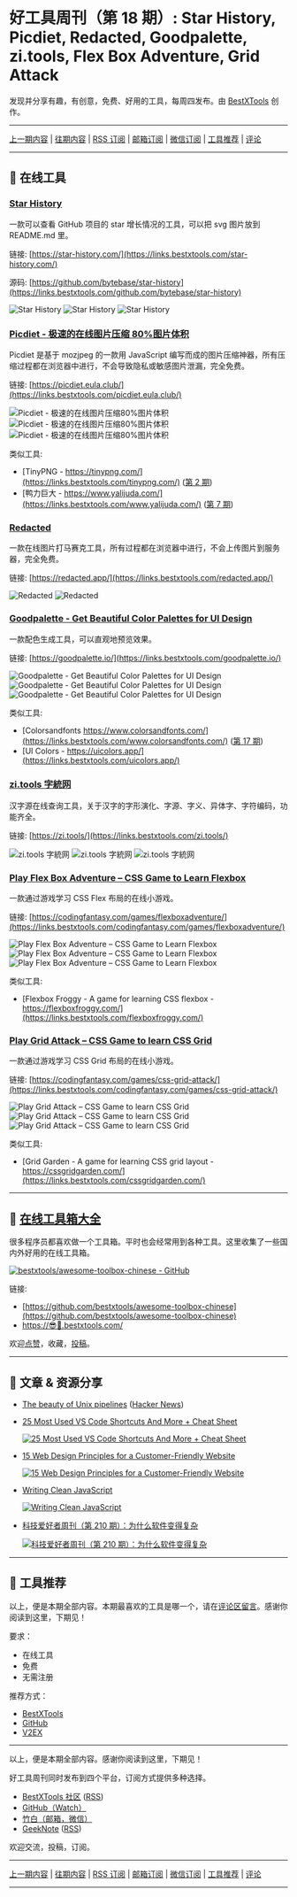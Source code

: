 # 好工具周刊（第 18 期）: Star History, Picdiet, Redacted, Goodpalette, zi.tools, Flex Box Adventure, Grid Attack

发现并分享有趣，有创意，免费、好用的工具，每周四发布。由 [BestXTools](https://www.bestxtools.com/) 创作。

---

[上一期内容](https://github.com/bestxtools/weekly-cn/blob/main/docs/issue-17.md) | [往期内容](https://github.com/bestxtools/weekly-cn) | [RSS 订阅](https://discuss-cn.bestxtools.com/t/weekly) | [邮箱订阅](https://bestxtools.zhubai.love/) | [微信订阅](https://discuss-cn.bestxtools.com/d/5/2) | [工具推荐](https://discuss-cn.bestxtools.com/d/8) | [评论](https://discuss-cn.bestxtools.com/d/47/3)

---

## 🌈 在线工具

### [Star History](https://links.bestxtools.com/star-history.com/)

一款可以查看 GitHub 项目的 star 增长情况的工具，可以把 svg 图片放到 README.md 里。

链接: [https://star-history.com/](https://links.bestxtools.com/star-history.com/)

源码: [https://github.com/bytebase/star-history](https://links.bestxtools.com/github.com/bytebase/star-history)

![Star History](https://cdn.jsdelivr.net/gh/bestxtools/weekly-cn@main/images/2022-06-21-23-52-01.png)
![Star History](https://cdn.jsdelivr.net/gh/bestxtools/weekly-cn@main/images/2022-06-21-23-52-02.png)
![Star History](https://cdn.jsdelivr.net/gh/bestxtools/weekly-cn@main/images/2022-06-21-23-52-03.png)

### [Picdiet - 极速的在线图片压缩 80%图片体积](https://links.bestxtools.com/picdiet.eula.club/)

Picdiet 是基于 mozjpeg 的一款用 JavaScript 编写而成的图片压缩神器，所有压缩过程都在浏览器中进行，不会导致隐私或敏感图片泄漏，完全免费。

链接: [https://picdiet.eula.club/](https://links.bestxtools.com/picdiet.eula.club/)

![Picdiet - 极速的在线图片压缩80%图片体积](https://cdn.jsdelivr.net/gh/bestxtools/weekly-cn@main/images/2022-06-22-22-55-01.png)
![Picdiet - 极速的在线图片压缩80%图片体积](https://cdn.jsdelivr.net/gh/bestxtools/weekly-cn@main/images/2022-06-22-22-55-02.png)
![Picdiet - 极速的在线图片压缩80%图片体积](https://cdn.jsdelivr.net/gh/bestxtools/weekly-cn@main/images/2022-06-22-22-55-03.png)

类似工具:

- [TinyPNG - https://tinypng.com/](https://links.bestxtools.com/tinypng.com/) ([第 2 期](https://discuss-cn.bestxtools.com/d/9))
- [鸭力巨大 - https://www.yalijuda.com/](https://links.bestxtools.com/www.yalijuda.com/) ([第 7 期](https://discuss-cn.bestxtools.com/d/16))

### [Redacted](https://links.bestxtools.com/redacted.app/)

一款在线图片打马赛克工具，所有过程都在浏览器中进行，不会上传图片到服务器，完全免费。

链接: [https://redacted.app/](https://links.bestxtools.com/redacted.app/)

![Redacted](https://cdn.jsdelivr.net/gh/bestxtools/weekly-cn@main/images/2022-06-22-23-17-01.png)
![Redacted](https://cdn.jsdelivr.net/gh/bestxtools/weekly-cn@main/images/2022-06-22-23-17-02.png)

### [Goodpalette - Get Beautiful Color Palettes for UI Design](https://links.bestxtools.com/goodpalette.io/)

一款配色生成工具，可以直观地预览效果。

链接: [https://goodpalette.io/](https://links.bestxtools.com/goodpalette.io/)

![Goodpalette - Get Beautiful Color Palettes for UI Design](https://cdn.jsdelivr.net/gh/bestxtools/weekly-cn@main/images/2022-06-21-23-20-01.png)
![Goodpalette - Get Beautiful Color Palettes for UI Design](https://cdn.jsdelivr.net/gh/bestxtools/weekly-cn@main/images/2022-06-21-23-20-02.png)
![Goodpalette - Get Beautiful Color Palettes for UI Design](https://cdn.jsdelivr.net/gh/bestxtools/weekly-cn@main/images/2022-06-21-23-20-03.png)

类似工具:

- [Colorsandfonts https://www.colorsandfonts.com/](https://links.bestxtools.com/www.colorsandfonts.com/) ([第 17 期](https://discuss-cn.bestxtools.com/d/43))
- [UI Colors - https://uicolors.app/](https://links.bestxtools.com/uicolors.app/)

### [zi.tools 字統网](https://links.bestxtools.com/zi.tools/)

汉字源在线查询工具，关于汉字的字形演化、字源、字义、异体字、字符编码，功能齐全。

链接: [https://zi.tools/](https://links.bestxtools.com/zi.tools/)

![zi.tools 字統网](https://cdn.jsdelivr.net/gh/bestxtools/weekly-cn@main/images/2022-06-22-22-22-01.png)
![zi.tools 字統网](https://cdn.jsdelivr.net/gh/bestxtools/weekly-cn@main/images/2022-06-22-22-22-02.png)
![zi.tools 字統网](https://cdn.jsdelivr.net/gh/bestxtools/weekly-cn@main/images/2022-06-22-22-22-03.png)

### [Play Flex Box Adventure – CSS Game to Learn Flexbox](https://links.bestxtools.com/codingfantasy.com/games/flexboxadventure/)

一款通过游戏学习 CSS Flex 布局的在线小游戏。

链接: [https://codingfantasy.com/games/flexboxadventure/](https://links.bestxtools.com/codingfantasy.com/games/flexboxadventure/)

![Play Flex Box Adventure – CSS Game to Learn Flexbox](https://cdn.jsdelivr.net/gh/bestxtools/weekly-cn@main/images/2022-06-22-23-31-01.png)
![Play Flex Box Adventure – CSS Game to Learn Flexbox](https://cdn.jsdelivr.net/gh/bestxtools/weekly-cn@main/images/2022-06-22-23-31-02.png)
![Play Flex Box Adventure – CSS Game to Learn Flexbox](https://cdn.jsdelivr.net/gh/bestxtools/weekly-cn@main/images/2022-06-22-23-31-03.png)

类似工具:

- [Flexbox Froggy - A game for learning CSS flexbox - https://flexboxfroggy.com/](https://links.bestxtools.com/flexboxfroggy.com/)

### [Play Grid Attack – CSS Game to learn CSS Grid](https://links.bestxtools.com/codingfantasy.com/games/css-grid-attack/)

一款通过游戏学习 CSS Grid 布局的在线小游戏。

链接: [https://codingfantasy.com/games/css-grid-attack/](https://links.bestxtools.com/codingfantasy.com/games/css-grid-attack/)

![Play Grid Attack – CSS Game to learn CSS Grid](https://cdn.jsdelivr.net/gh/bestxtools/weekly-cn@main/images/2022-06-22-23-47-01.png)
![Play Grid Attack – CSS Game to learn CSS Grid](https://cdn.jsdelivr.net/gh/bestxtools/weekly-cn@main/images/2022-06-22-23-47-02.png)
![Play Grid Attack – CSS Game to learn CSS Grid](https://cdn.jsdelivr.net/gh/bestxtools/weekly-cn@main/images/2022-06-22-23-47-03.png)

类似工具:

- [Grid Garden - A game for learning CSS grid layout - https://cssgridgarden.com/](https://links.bestxtools.com/cssgridgarden.com/)

---

## 🧰 [在线工具箱大全](https://awesome-toolbox-chinese.bestxtools.com/)

很多程序员都喜欢做一个工具箱。平时也会经常用到各种工具。这里收集了一些国内外好用的在线工具箱。

[![bestxtools/awesome-toolbox-chinese - GitHub](https://gh-card.dev/repos/bestxtools/awesome-toolbox-chinese.svg?fullname=)](https://github.com/bestxtools/awesome-toolbox-chinese)

链接:

- [https://github.com/bestxtools/awesome-toolbox-chinese](https://github.com/bestxtools/awesome-toolbox-chinese)
- [https://😎🧰.bestxtools.com/](https://😎🧰.bestxtools.com/)

欢迎[点赞](https://github.com/bestxtools/awesome-toolbox-chinese)，收藏，[投稿](https://github.com/bestxtools/awesome-toolbox-chinese/issues)。

---

## 🌈 文章 & 资源分享

- [The beauty of Unix pipelines](https://links.bestxtools.com/prithu.dev/posts/unix-pipeline/) ([Hacker News](https://links.bestxtools.com/news.ycombinator.com/item?id=23420786))

- [25 Most Used VS Code Shortcuts And More + Cheat Sheet](https://links.bestxtools.com/www.crio.do/blog/vs-code-shortcuts/)

  [![25 Most Used VS Code Shortcuts And More + Cheat Sheet](https://cdn.jsdelivr.net/gh/bestxtools/weekly-cn@main/images/2022-06-21-23-50-01.png)](https://links.bestxtools.com/www.crio.do/blog/vs-code-shortcuts/)

- [15 Web Design Principles for a Customer-Friendly Website](https://links.bestxtools.com/kinsta.com/blog/web-design-principles/)

  [![15 Web Design Principles for a Customer-Friendly Website](https://cdn.jsdelivr.net/gh/bestxtools/weekly-cn@main/images/2022-06-21-23-50-02.jpeg)](https://links.bestxtools.com/kinsta.com/blog/web-design-principles/)

- [Writing Clean JavaScript](https://links.bestxtools.com/medium.com/geekculture/writing-clean-javascript-es6-edition-834e83abc746)

  [![Writing Clean JavaScript](https://cdn.jsdelivr.net/gh/bestxtools/weekly-cn@main/images/2022-06-21-23-50-03.jpeg)](https://links.bestxtools.com/medium.com/geekculture/writing-clean-javascript-es6-edition-834e83abc746)

- [科技爱好者周刊（第 210 期）：为什么软件变得复杂](https://links.bestxtools.com/www.ruanyifeng.com/blog/2022/06/weekly-issue-210.html)

  [![科技爱好者周刊（第 210 期）：为什么软件变得复杂](https://cdn.jsdelivr.net/gh/bestxtools/weekly-cn@main/images/2022-06-22-23-49-01.png)](https://links.bestxtools.com/www.ruanyifeng.com/blog/2022/06/weekly-issue-210.html)

---

## 🌈 工具推荐

以上，便是本期全部内容。本期最喜欢的工具是哪一个，请在[评论区留言](https://discuss-cn.bestxtools.com/d/47/3)。感谢你阅读到这里，下期见！

要求：

- 在线工具
- 免费
- 无需注册

推荐方式：

- [BestXTools](https://discuss-cn.bestxtools.com/d/8)
- [GitHub](https://github.com/bestxtools/weekly-cn/issues)
- [V2EX](https://links.bestxtools.com/www.v2ex.com/t/836201?r=BestXTools)

---

以上，便是本期全部内容。感谢你阅读到这里，下期见！

好工具周刊同时发布到四个平台，订阅方式提供多种选择。

- [BestXTools 社区](https://discuss-cn.bestxtools.com/t/weekly) ([RSS](https://discuss-cn.bestxtools.com/atom/t/weekly/discussions))
- [GitHub（Watch）](https://github.com/bestxtools/weekly-cn)
- [竹白（邮箱，微信）](https://bestxtools.zhubai.love/)
- [GeekNote](https://geeknote.net/bestxtools) ([RSS](https://geeknote.net/bestxtools/feed.atom))

欢迎交流，投稿，订阅。

---

[上一期内容](https://github.com/bestxtools/weekly-cn/blob/main/docs/issue-17.md) | [往期内容](https://github.com/bestxtools/weekly-cn) | [RSS 订阅](https://discuss-cn.bestxtools.com/t/weekly) | [邮箱订阅](https://bestxtools.zhubai.love/) | [微信订阅](https://discuss-cn.bestxtools.com/d/5/2) | [工具推荐](https://discuss-cn.bestxtools.com/d/8) | [评论](https://discuss-cn.bestxtools.com/d/47/3)

---

